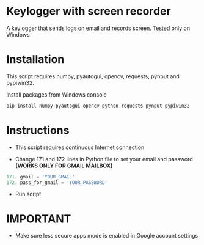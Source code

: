 # Keylogger with screen recorder
A keylogger that sends logs on email and records screen. Tested only on Windows

# Installation

This script requires numpy, pyautogui, opencv, requests, pynput and pypiwin32.

Install packages from Windows console

```bash
pip install numpy pyautogui opencv-python requests pynput pypiwin32
```

# Instructions

- This script requires continuous Internet connection

- Change 171 and 172 lines in Python file to set your email and password **(WORKS ONLY FOR GMAIL MAILBOX)**
```python
171. gmail = 'YOUR_GMAIL'
172. pass_for_gmail = 'YOUR_PASSWORD'
```

- Run script

# IMPORTANT

- Make sure less secure apps mode is enabled in Google account settings
